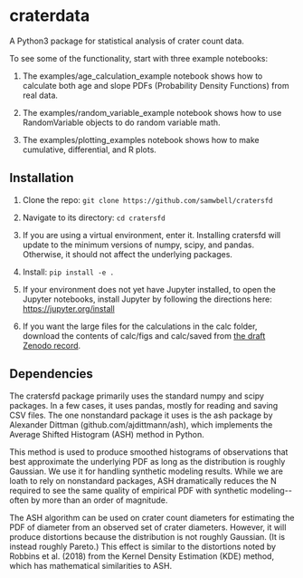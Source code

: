 # craterdata
A Python3 package for statistical analysis of crater count data.

To see some of the functionality, start with three example notebooks:

1) The examples/age_calculation_example notebook shows how to calculate both age and slope PDFs (Probability Density Functions) from real data.

2) The examples/random_variable_example notebook shows how to use RandomVariable objects to do random variable math.

3) The examples/plotting_examples notebook shows how to make cumulative, differential, and R plots.

## Installation
1) Clone the repo:
`git clone https://github.com/samwbell/cratersfd`

2) Navigate to its directory:
`cd cratersfd`

3) If you are using a virtual environment, enter it.  Installing cratersfd will update to the minimum versions of numpy, scipy, and pandas.  Otherwise, it should not affect the underlying packages.

4) Install:
`pip install -e .`

5) If your environment does not yet have Jupyter installed, to open the Jupyter notebooks, install Jupyter by following the directions here: https://jupyter.org/install

6) If you want the large files for the calculations in the calc folder, download the contents of calc/figs and calc/saved from [the draft Zenodo record](https://zenodo.org/records/13917307?preview=1&token=eyJhbGciOiJIUzUxMiJ9.eyJpZCI6ImViNWVmYjM0LTdkZTctNDczMC1iYjY2LTlhNjYzODcxYzhkYiIsImRhdGEiOnt9LCJyYW5kb20iOiJhMWQ2YjgwNjMxM2RlOTMwOWEyZjA5ZjJlMzkzZDYwYyJ9.vr01Yxztc8haK-hcSkeJ1pzCK8ujAzZX3A_i8x2oU-mFYDygjUpsVbMWML4aepRRCxufn2sOnvf5QtxcVxUHQQ).

## Dependencies
The cratersfd package primarily uses the standard numpy and scipy packages.  In a few cases, it uses pandas, mostly for reading and saving CSV files.  The one nonstandard package it uses is the ash package by Alexander Dittman (github.com/ajdittmann/ash), which implements the Average Shifted Histogram (ASH) method in Python.  

This method is used to produce smoothed histograms of observations that best approximate the underlying PDF as long as the distribution is roughly Gaussian.  We use it for handling synthetic modeling results.  While we are loath to rely on nonstandard packages, ASH dramatically reduces the N required to see the same quality of empirical PDF with synthetic modeling--often by more than an order of magnitude.

The ASH algorithm can be used on crater count diameters for estimating the PDF of diameter from an observed set of crater diameters.  However, it will produce distortions because the distribution is not roughly Gaussian.  (It is instead roughly Pareto.)  This effect is similar to the distortions noted by Robbins et al. (2018) from the Kernel Density Estimation (KDE) method, which has mathematical similarities to ASH.

